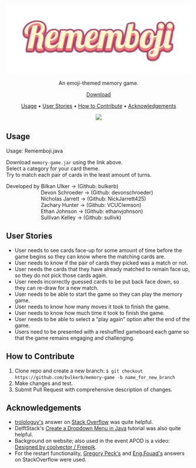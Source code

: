 <p align="center">
  <img src="https://github.com/bulkerb/memory-game/blob/main/images/title.png" />
</p>

<p align="center">
An emoji-themed memory game.
</p>

<p align="center">
<a href="https://bulkerb.github.io/memory-game/">Download</a>
</p>

<p align="center">
<a href="https://github.com/bulkerb/memory-game/edit/main/README.md#usage">Usage</a> • 
<a href="https://github.com/bulkerb/memory-game/edit/main/README.md#user-stories">User Stories</a> • 
<a href="https://github.com/bulkerb/memory-game/edit/main/README.md#how-to-contribute">How to Contribute</a> •
<a href="https://github.com/bulkerb/memory-game/edit/main/README.md#acknowledgements">Acknowledgements</a>
</p>

<p align="center">
  <img src="https://github.com/bulkerb/memory-game/blob/main/images/readMeGIF.gif" />
</p>

Usage
---
Usage: Rememboji.java

Download `memory-game.jar` using the link above.\
Select a category for your card theme.\
Try to match each pair of cards in the least amount of turns.

Developed by Bilkan Ulker -> (Github: bulkerb)\
&nbsp;&nbsp;&nbsp;&nbsp;&nbsp;&nbsp;&nbsp;&nbsp;&nbsp;&nbsp;&nbsp;&nbsp;&nbsp;&nbsp;&nbsp;&nbsp;&nbsp;&nbsp;&nbsp;&nbsp;&nbsp;&nbsp;&nbsp;&nbsp;Devon Schroeder -> (Github: devonschroeder)\
&nbsp;&nbsp;&nbsp;&nbsp;&nbsp;&nbsp;&nbsp;&nbsp;&nbsp;&nbsp;&nbsp;&nbsp;&nbsp;&nbsp;&nbsp;&nbsp;&nbsp;&nbsp;&nbsp;&nbsp;&nbsp;&nbsp;&nbsp;&nbsp;Nicholas Jarrett -> (Github: NickJarrett425)\
&nbsp;&nbsp;&nbsp;&nbsp;&nbsp;&nbsp;&nbsp;&nbsp;&nbsp;&nbsp;&nbsp;&nbsp;&nbsp;&nbsp;&nbsp;&nbsp;&nbsp;&nbsp;&nbsp;&nbsp;&nbsp;&nbsp;&nbsp;&nbsp;Zachary Hunter -> (Github: VCUClemson)\
&nbsp;&nbsp;&nbsp;&nbsp;&nbsp;&nbsp;&nbsp;&nbsp;&nbsp;&nbsp;&nbsp;&nbsp;&nbsp;&nbsp;&nbsp;&nbsp;&nbsp;&nbsp;&nbsp;&nbsp;&nbsp;&nbsp;&nbsp;&nbsp;Ethan Johnson -> (Github: ethanvjohnson)\
&nbsp;&nbsp;&nbsp;&nbsp;&nbsp;&nbsp;&nbsp;&nbsp;&nbsp;&nbsp;&nbsp;&nbsp;&nbsp;&nbsp;&nbsp;&nbsp;&nbsp;&nbsp;&nbsp;&nbsp;&nbsp;&nbsp;&nbsp;&nbsp;Sullivan Kelley -> (Github: sullivk)

User Stories 
---
- User needs to see cards face-up for some amount of time before the game begins so they can know where the matching cards are.
- User needs to know if the pair of cards they picked was a match or not.
- User needs the cards that they have already matched to remain face up, so they do not pick those cards again.
- User needs incorrectly guessed cards to be put back face down, so they can re-draw for a new match.
- User needs to be able to start the game so they can play the memory game.
- User needs to know how many moves it took to finish the game.
- User needs to know how much time it took to finish the game.
- User needs to be able to select a “play again” option after the end of the game.
- Users need to be presented with a reshuffled gameboard each game so that the game remains engaging and challenging. 


How to Contribute
---
1. Clone repo and create a new branch: `$ git checkout https://github.com/bulkerb/memory-game -b name_for_new_branch`
2. Make changes and test.
3. Submit Pull Request with comprehensive description of changes.

Acknowledgements
---
- <a href="https://stackoverflow.com/users/2695641/trolologuy">trolologuy's</a> answer on <a href="https://stackoverflow.com/questions/6714045/how-to-resize-jlabel-imageicon">Stack Overflow</a> was quite helpful.
- DelftStack's <a href="https://www.delftstack.com/howto/java/java-drop-down-menu/">Create a Dropdown Menu in Java</a> tutorial was also quite helpful.
- Background on website; also used in the event APOD is a video: <a href="http://www.freepik.com">Designed by coolvector / Freepik</a>.
- For the restart functionality, <a href="https://stackoverflow.com/a/14408269">Gregory Peck's</a> and <a href="https://stackoverflow.com/a/17979629">Eng.Fouad's</a> answers on StackOverflow were used.
